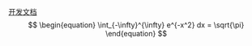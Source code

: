 [开发文档](https://bytedance.feishu.cn/docx/KfY9dfRsdosbI5xf5zCcED4HnOd)
$$
\begin{equation}
\int_{-\infty}^{\infty} e^{-x^2} dx = \sqrt{\pi}
\end{equation}
$$

